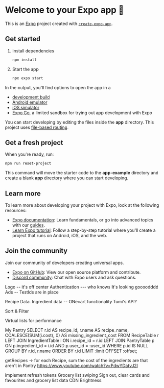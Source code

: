 # Welcome to your Expo app 👋

This is an [Expo](https://expo.dev) project created with [`create-expo-app`](https://www.npmjs.com/package/create-expo-app).

## Get started

1. Install dependencies

   ```bash
   npm install
   ```

2. Start the app

   ```bash
   npx expo start
   ```

In the output, you'll find options to open the app in a

- [development build](https://docs.expo.dev/develop/development-builds/introduction/)
- [Android emulator](https://docs.expo.dev/workflow/android-studio-emulator/)
- [iOS simulator](https://docs.expo.dev/workflow/ios-simulator/)
- [Expo Go](https://expo.dev/go), a limited sandbox for trying out app development with Expo

You can start developing by editing the files inside the **app** directory. This project uses [file-based routing](https://docs.expo.dev/router/introduction).

## Get a fresh project

When you're ready, run:

```bash
npm run reset-project
```

This command will move the starter code to the **app-example** directory and create a blank **app** directory where you can start developing.

## Learn more

To learn more about developing your project with Expo, look at the following resources:

- [Expo documentation](https://docs.expo.dev/): Learn fundamentals, or go into advanced topics with our [guides](https://docs.expo.dev/guides).
- [Learn Expo tutorial](https://docs.expo.dev/tutorial/introduction/): Follow a step-by-step tutorial where you'll create a project that runs on Android, iOS, and the web.

## Join the community

Join our community of developers creating universal apps.

- [Expo on GitHub](https://github.com/expo/expo): View our open source platform and contribute.
- [Discord community](https://chat.expo.dev): Chat with Expo users and ask questions.



Logo -- it's off center
Authentication --- who knows It's looking goooodddd
Ads -- TestIds are in place

Recipe Data. 
Ingredient data -- ONecart functionality Tumi's API?

Sort & Filter


Virtual lists for performance

My Pantry 
SELECT
  r.id AS recipe_id,
  r.name AS recipe_name,
  COALESCE(SUM(i.cost), 0) AS missing_ingredient_cost
FROM
  RecipeTable r
LEFT JOIN IngredientTable i ON i.recipe_id = r.id
LEFT JOIN PantryTable p
  ON p.ingredient_id = i.id AND p.user_id = :user_id
WHERE
  p.id IS NULL
GROUP BY
  r.id, r.name
ORDER BY
  r.id
LIMIT :limit OFFSET :offset;


getRecipes -> for each Recipe, sum the cost of the ingredients are that aren't in Pantry
https://www.youtube.com/watch?v=PdwYDatvJ2I

implement refresh tokens
Grocery list swiping
Sign out, clear cards and favourites and grocery list
data
CDN
Brightness